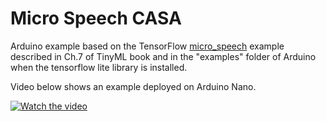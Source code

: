 # Micro Speech CASA

Arduino example based on the TensorFlow [micro_speech](https://github.com/tensorflow/tensorflow/tree/master/tensorflow/lite/micro/examples/micro_speech) example described in Ch.7 of TinyML book and in the "examples" folder of Arduino when the tensorflow lite library is installed.

Video below shows an example deployed on Arduino Nano.

[![Watch the video](https://img.youtube.com/vi/SsrYxEEMN0M/maxresdefault.jpg)](https://youtu.be/SsrYxEEMN0M)
